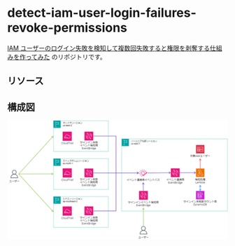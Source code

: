 # detect-iam-user-login-failures-revoke-permissions

[IAM ユーザーのログイン失敗を検知して複数回失敗すると権限を剥奪する仕組みを作ってみた](https://dev.classmethod.jp/articles/detect-iam-user-login-failures-revoke-permissions/) のリポジトリです。

## リソース

## 構成図

<img src="/img/iam_account_lock_none.png">
